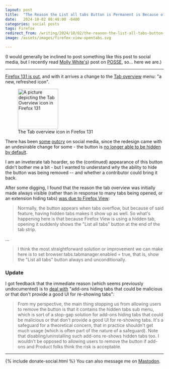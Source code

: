 ```yaml
---
layout: post
title:  "The Reason the List all tabs Button is Permanent is Because of Firefox View"
date:   2024-10-02 08:48:00 -0400
categories: social posts
tags: Firefox
redirect_from: /writing/2024/10/02/the-reason-the-list-all-tabs-button-is-permanent-is-because-of-firefox-view.html
image: /assets/images/firefox-view-opentabs.svg

---
```


(I would generally be inclined to post something like this post to social media, but I recently read [Molly White's](https://www.mollywhite.net/)) post on [POSSE](https://www.citationneeded.news/posse/), so… here we are.)

---

[Firefox 131 is out](https://www.mozilla.org/en-US/firefox/131.0/releasenotes/), and with it arrives a change to the [Tab overview](https://support.mozilla.org/en-US/kb/tab-overview-menu) menu: "a new, refreshed icon".

<p>
	<figure>
	<picture>
	  <img src="{{site.url}}/assets/images/firefox-view-opentabs.svg" alt="A picture depicting the Tab Overview icon in Firefox 131" height="128" width="128"/>
	  <figcaption>The Tab overview icon in Firefox 131</figcaption>
	</picture>
</figure>
</p>

There has been [some](https://www.reddit.com/r/firefox/comments/1fuh1x4/how_to_remove_this_new_list_all_tabs_icon/) [outcry](https://www.reddit.com/r/firefox/comments/1ftrgkm/cant_hide_list_all_tab_botton_in_131) on social media, since the redesign came with an undesirable change for some - the button is [no longer able to be hidden by default](https://bugzilla.mozilla.org/show_bug.cgi?id=1916622). 

I am an inveterate tab hoarder, so the (continued) appearance of this button didn't bother me a bit - but I wanted to understand *why* the ability to hide the button was being removed -- and whether a contributor could bring it back.

After some digging, I found that the reason the tab overview was initially made always visible (rather than in response to many tabs being opened, or an extension hiding tabs) [was due to Firefox View](https://bugzilla.mozilla.org/show_bug.cgi?id=1786011#c0):

>Normally, the button appears when tabs overflow, but because of said feature, having hidden tabs makes it show up as well. So what's happening here is that because Firefox View is using a hidden tab, opening it suddenly shows the "List all tabs" button at the end of the tab strip.

...

>I think the most straightforward solution or improvement we can make here is to set browser.tabs.tabmanager.enabled = true, that is, show the "List all tabs" button always and unconditionally.

### Update

I got feedback that the immediate reason (which seems previously undocumented) is to [deal with](https://bugzilla.mozilla.org/show_bug.cgi?id=1918681#c6) "add-ons hiding tabs that could be malicious or that don't provide a good UI for re-showing tabs":

>From my perspective, the main thing stopping us from allowing users to remove the button is that it contains the hidden tabs sub menu, which is sort of a stop-gap solution for add-ons hiding tabs that could be malicious or that don't provide a good UI for re-showing tabs. It's a safeguard for a theoretical concern, that in practice shouldn't get much usage (which is often part of the nature of a safeguard). Note that disabling/uninstalling such add-ons re-shows hidden tabs too. I wouldn't be opposed to allowing users to remove the button if add-ons and Product folks think the risk is acceptable.

---

{% include donate-social.html %} You can also message me on [Mastodon](https://mastodon.social/@yoasif).